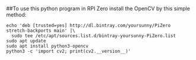 ##To use this python program in RPI Zero install the OpenCV by this simple method:

```
echo 'deb [trusted=yes] http://dl.bintray.com/yoursunny/PiZero stretch-backports main' |\
  sudo tee /etc/apt/sources.list.d/bintray-yoursunny-PiZero.list
sudo apt update
sudo apt install python3-opencv
python3 -c 'import cv2; print(cv2.__version__)'
```
